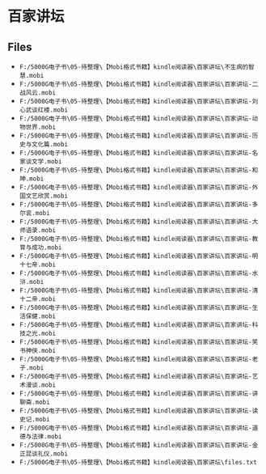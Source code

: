 # 百家讲坛

## Files

- `F:/5000G电子书\05-待整理\【Mobi格式书籍】kindle阅读器\百家讲坛\不生病的智慧.mobi`
- `F:/5000G电子书\05-待整理\【Mobi格式书籍】kindle阅读器\百家讲坛\百家讲坛-二战风云.mobi`
- `F:/5000G电子书\05-待整理\【Mobi格式书籍】kindle阅读器\百家讲坛\百家讲坛-刘心武谈红楼.mobi`
- `F:/5000G电子书\05-待整理\【Mobi格式书籍】kindle阅读器\百家讲坛\百家讲坛-动物世界.mobi`
- `F:/5000G电子书\05-待整理\【Mobi格式书籍】kindle阅读器\百家讲坛\百家讲坛-历史与文化篇.mobi`
- `F:/5000G电子书\05-待整理\【Mobi格式书籍】kindle阅读器\百家讲坛\百家讲坛-名家谈文学.mobi`
- `F:/5000G电子书\05-待整理\【Mobi格式书籍】kindle阅读器\百家讲坛\百家讲坛-和珅.mobi`
- `F:/5000G电子书\05-待整理\【Mobi格式书籍】kindle阅读器\百家讲坛\百家讲坛-外国文艺欣赏.mobi`
- `F:/5000G电子书\05-待整理\【Mobi格式书籍】kindle阅读器\百家讲坛\百家讲坛-多尔衮.mobi`
- `F:/5000G电子书\05-待整理\【Mobi格式书籍】kindle阅读器\百家讲坛\百家讲坛-大师语录.mobi`
- `F:/5000G电子书\05-待整理\【Mobi格式书籍】kindle阅读器\百家讲坛\百家讲坛-教育与成功.mobi`
- `F:/5000G电子书\05-待整理\【Mobi格式书籍】kindle阅读器\百家讲坛\百家讲坛-明十七帝.mobi`
- `F:/5000G电子书\05-待整理\【Mobi格式书籍】kindle阅读器\百家讲坛\百家讲坛-水浒.mobi`
- `F:/5000G电子书\05-待整理\【Mobi格式书籍】kindle阅读器\百家讲坛\百家讲坛-清十二帝.mobi`
- `F:/5000G电子书\05-待整理\【Mobi格式书籍】kindle阅读器\百家讲坛\百家讲坛-生活保健.mobi`
- `F:/5000G电子书\05-待整理\【Mobi格式书籍】kindle阅读器\百家讲坛\百家讲坛-科技之光.mobi`
- `F:/5000G电子书\05-待整理\【Mobi格式书籍】kindle阅读器\百家讲坛\百家讲坛-笑书神侠.mobi`
- `F:/5000G电子书\05-待整理\【Mobi格式书籍】kindle阅读器\百家讲坛\百家讲坛-老子.mobi`
- `F:/5000G电子书\05-待整理\【Mobi格式书籍】kindle阅读器\百家讲坛\百家讲坛-艺术漫谈.mobi`
- `F:/5000G电子书\05-待整理\【Mobi格式书籍】kindle阅读器\百家讲坛\百家讲坛-讲聊斋.mobi`
- `F:/5000G电子书\05-待整理\【Mobi格式书籍】kindle阅读器\百家讲坛\百家讲坛-读史记.mobi`
- `F:/5000G电子书\05-待整理\【Mobi格式书籍】kindle阅读器\百家讲坛\百家讲坛-道德与法律.mobi`
- `F:/5000G电子书\05-待整理\【Mobi格式书籍】kindle阅读器\百家讲坛\百家讲坛-金正昆谈礼仪.mobi`
- `F:/5000G电子书\05-待整理\【Mobi格式书籍】kindle阅读器\百家讲坛\files.txt`
